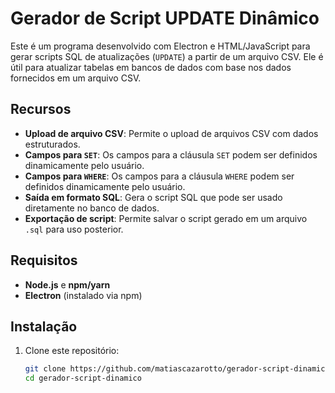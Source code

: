 # Gerador de Script UPDATE Dinâmico

Este é um programa desenvolvido com Electron e HTML/JavaScript para gerar scripts SQL de atualizações (`UPDATE`) a partir de um arquivo CSV. Ele é útil para atualizar tabelas em bancos de dados com base nos dados fornecidos em um arquivo CSV.

## Recursos

- **Upload de arquivo CSV**: Permite o upload de arquivos CSV com dados estruturados.
- **Campos para `SET`**: Os campos para a cláusula `SET` podem ser definidos dinamicamente pelo usuário.
- **Campos para `WHERE`**: Os campos para a cláusula `WHERE` podem ser definidos dinamicamente pelo usuário.
- **Saída em formato SQL**: Gera o script SQL que pode ser usado diretamente no banco de dados.
- **Exportação de script**: Permite salvar o script gerado em um arquivo `.sql` para uso posterior.

## Requisitos

- **Node.js** e **npm/yarn**
- **Electron** (instalado via npm)

## Instalação

1. Clone este repositório:
   ```bash
   git clone https://github.com/matiascazarotto/gerador-script-dinamico.git
   cd gerador-script-dinamico